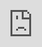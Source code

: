 ```yaml
---
title: 04.11 Model 3D Print and Laser Cut Project in Fusion 360 Assignment
date: 2025-02-06T12:00:00Z
lastmod: 2025-05-13T08:34:34
---
```


## Assignment Deliverables

1.  Fusion 360 .f3d model file
    - Label file YYYYMMDD Lastname Firstname Clamp Model.f3d
2.  Rendering(s) of project with appearances applied (.png or .jpg)
    - Label file(s) YYYYMMDD Lastname Firstname Clamp Render 1.png

## Assignment Overview

Using your sketches, cardboard model, and peer feedback, make a digital 3D model of your 3D print clamp and laser cut project in Fusion 360. Each piece of the project should be a separate component so the parts can be laid flat for laser cutting and arranged on the print bed for 3D printing.

You are required to use at least one user parameter dimension for "ply" or the thickness of the material you are cutting. Materials vary in width, so we will [measure the material before cutting](https://youtu.be/a7HOiBC_81s) on the laser cutter. When we know the real thickness of the material [using digital calipers](https://youtu.be/oOZjbbe6YZk), then we can change the "ply" variable and the model will produce an accurate cut file for the laser cutter. Fusion 360 is able to make a kerf adjustment based on the thickness of the laser.

### Minimum Design Requirements

- Use 3D Printed Clamping Mechanism
- Use 1/8" - 1/4" plywood or clear acrylic
- Have a minimum of 1 [laser cut joint](../../../../digital-fabrication/laser-cutting/laser-cut-joints.md)
- Have a minimum of 1 fastener joint
- Have a minimum of 1 3D printed thread joint
- Have a minimum of 1 surface with laser engraving or etching
- Create a joint or connection between the 3D print and the laser cut piece(s)

### Design Considerations

Think about how your pieces will hold together. Add tabs and holes and any other design features needed to attach the different pieces. You can use the "Combine" modify action to cut out pieces using other pieces as "tools".

How will the design of the 3D print form and the laser cut pieces work together?

- Will you use pinned finger joints?
- Will you use glue?
- Will you use tabs and holes?
- Will you have bendable living hinges?
- Will you use snap clips?
- Will you use captive nut joints?

## Model in Fusion 360

As an option, you can import your sketches to use as guides you start your first sketch. You need to calibrate the size of the sketch to be the correct scale in your Fusion 360 file. Then you can use the sketch as a guide to create your digital sketch. This step is not necessary but can be helpful. This video shows [how to import an image as a canvas](https://youtu.be/-3SMfrnWMTE) in Fusion 360.

If you are making detailed organic forms or drawing an image to use as the contours of the sides or other parts of your stand it can be difficult to draw complex shapes and images in Fusion. You can draw you image or character in Illustrator and export it as an SVG or DXF. Then you can import that file into Fusion 360. Once in fusion the file acts as a sketch and you can extrude it right away to be a piece of your model. This workflow is often better than drawing a complex organic form in Fusion.

### Keep Parts as Separate Components

Make a new component at the top level of you model for each part. The top level should be the "parent" of each of the other components. The components should be at the same outline level in the browser and not nested inside each other.

## Add Appearances and Export Render

In Fusion 360 add appearances to you model as you wish and export a render.

Make the model look the way you want the final product to look. If you are going to paint pieces then paint the pieces in the render. If you will have etchings then place image decal(s) on the model to represent the etchings.

Make sure your render image is well composed and high resolution with at least one direction 4000px. Choose a 4:3 16:9 or 1:1 aspect ratio. You can make multiple render views.

Instead of having your model exist in a void, it is better to model a basic environment for the model to exist in. Model a table top and some walls. Put a cup or other object in the scene that can breathe life into the render. Complete the render with a [custom HDRI background](../../../../3d-modeling/fusion-360/hdri-background-fusion-360.md) that compliments the 3D modeled environment.

## Assignment Resources

### Available Fasteners

A selection of fasteners are available for your use in the project. Your are not required to use these particular fasteners but if you choose another fastener, then you may have to source it yourself. See the table below for a list.

## Grading Rubric

<div class="responsive-table-markdown">

| Assessment                               | Weight    |
| ---------------------------------------- | --------- |
| Design of Project                        | 30 points |
| Use "ply" user parameter                 | 20 points |
| Use Separate Components for Pieces       | 30 points |
| Use of laser cut joints to Connect Parts | 30 points |
| Fastener included                        | 20 points |
| 3D Printing and Laser Cut Integration    | 20 points |
| Materials Applied                        | 20 points |
| Render Image Composition                 | 20 points |
| Render Aspect Ratio not set to Viewport  | 10 points |
| File Management and Labeling             | 10 points |

</div>

## Related Video Tutorials

<div class="video-grid">

<div class="video-card">

### Laser Cut box Added to 3D Printed Clamp

<div class="iframe-16-9-container"><iframe class="youTubeIframe" style="position: absolute; top: 0; bottom: 0; left: 0; width: 100%; height: 100%; border: 0; z-index: 1;" src="https://www.youtube.com/embed/0mCZvQgD5Ek?rel=0" width="560" height="315" frameborder="0" allowfullscreen="allowfullscreen"></iframe></div>
</div>

<div class="video-card">

### 3D Printed Go Pro Style Clamp

<div class="iframe-16-9-container"><iframe class="youTubeIframe" style="position: absolute; top: 0; bottom: 0; left: 0; width: 100%; height: 100%; border: 0; z-index: 1;" src="https://www.youtube.com/embed/ODLpCInexa8?rel=0" width="560" height="315" frameborder="0" allowfullscreen="allowfullscreen"></iframe></div>
</div>

<div class="video-card">

### 3D Printed Clamp

<div class="iframe-16-9-container"><iframe class="youTubeIframe" style="position: absolute; top: 0; bottom: 0; left: 0; width: 100%; height: 100%; border: 0; z-index: 1;" src="https://www.youtube.com/embed/HenImRbfuZg?rel=0" width="560" height="315" frameborder="0" allowfullscreen="allowfullscreen"></iframe></div>
</div>

<div class="video-card">

### 3D Printed Captive Nut

<div class="iframe-16-9-container"><iframe class="youTubeIframe" style="position: absolute; top: 0; bottom: 0; left: 0; width: 100%; height: 100%; border: 0; z-index: 1;" src="https://www.youtube.com/embed/_pjQFfPgM3Q?rel=0" width="560" height="315" frameborder="0" allowfullscreen="allowfullscreen"></iframe></div>
</div>

<div class="video-card">

### Insert McMaster-Carr Component

<div class="iframe-16-9-container">
<iframe class="youTubeIframe" width="560" height="315" src="https://www.youtube.com/embed/8fbk9jAjV-grel=0" title="YouTube video player" frameborder="0" allow="accelerometer; autoplay; clipboard-write; encrypted-media; gyroscope; picture-in-picture; web-share" referrerpolicy="strict-origin-when-cross-origin" allowfullscreen></iframe>
</div>
</div>

<div class="video-card">

### Laser Cut Finger Joints

<div class="iframe-16-9-container">
<iframe class="youTubeIframe" width="560" height="315" src="https://www.youtube.com/embed/ZrcqauNvt0M?rel=0" title="YouTube video player" frameborder="0" allow="accelerometer; autoplay; clipboard-write; encrypted-media; gyroscope; picture-in-picture; web-share" allowfullscreen></iframe>
</div>
</div>

</div>

<div class="responsive-table-markdown">

| Size      | Length                              | Type                                     |
| --------- | ----------------------------------- | ---------------------------------------- |
| M2        | 8mm                                 | Hex Head Socket Cap Bolt                 |
| M2        | 12mm                                | Hex Head Socket Cap Bolt                 |
| M2        | 16mm                                | Hex Head Socket Cap Bolt                 |
| M2        | 20mm                                | Hex Head Socket Cap Bolt                 |
| M2        |                                     | Flat Washers                             |
| M2        |                                     | Hex Nut                                  |
| M3 x 0.5  | 5mm                                 | Hex Head Socket Cap Bolt                 |
| M3 x 0.5  | 8mm                                 | Hex Head Socket Cap Bolt                 |
| M3 x 0.5  | 10mm                                | Hex Head Socket Cap Bolt                 |
| M3 x 0.5  | 12mm                                | Hex Head Socket Cap Bolt                 |
| M3 x 0.5  | 14mm                                | Hex Head Socket Cap Bolt                 |
| M3 x 0.5  | 16mm                                | Hex Head Socket Cap Bolt                 |
| M3 x 0.5  | 20mm                                | Hex Head Socket Cap Bolt                 |
| M3 x 0.5  | 25mm                                | Hex Head Socket Cap Bolt                 |
| M3 x 0.5  | 40mm                                | Hex Head Socket Cap Bolt                 |
| M3 x 0.5  | 50mm                                | Hex Head Socket Cap Bolt                 |
| M3 x 0.5  | 60mm                                | Hex Head Socket Cap Bolt                 |
| M3        |                                     | Square Nut                               |
| M3        |                                     | Flat Washers                             |
| M3        |                                     | Hex Nut                                  |
| M3 x 0.5  |                                     | Brass Tapping Inserts for Hardwood       |
| M3 x 0.5  | 3.8 mm Installed Length             | Brass Tapping Inserts for Plastic        |
| M3 x 0.5  | 5.25 mm Installed Length            | Brass Tapping Inserts for Plastic        |
| M3 x 0.5  | 6.4 mm Installed Length             | Brass Tapping Inserts for Plastic        |
| M3 x 0.5  | 3mm length / 4 mm Shoulder Diameter | Slotted Low-Profile Steel Shoulder Screw |
| M4        | 8mm                                 | Hex Head Socket Cap Bolt                 |
| M4        | 12mm                                | Hex Head Socket Cap Bolt                 |
| M4        | 16mm                                | Hex Head Socket Cap Bolt                 |
| M4        | 20mm                                | Hex Head Socket Cap Bolt                 |
| M4        |                                     | Square Nut                               |
| M4        |                                     | Flat Washers                             |
| M4        |                                     | Hex Nut                                  |
| M5        | 8mm                                 | Hex Head Socket Cap Bolt                 |
| M5        | 12mm                                | Hex Head Socket Cap Bolt                 |
| M5        | 16mm                                | Hex Head Socket Cap Bolt                 |
| M5        | 20mm                                | Hex Head Socket Cap Bolt                 |
| M5        |                                     | Square Nut                               |
| M5        |                                     | Flat Washers                             |
| M5        |                                     | Hex Nut                                  |
| 1/4" x 20 | various                             | Square Nut                               |

</div>
